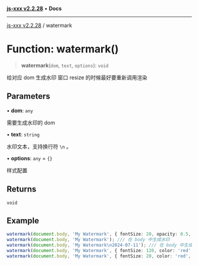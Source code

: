 [**js-xxx v2.2.28**](../README.md) • **Docs**

***

[js-xxx v2.2.28](../README.md) / watermark

# Function: watermark()

> **watermark**(`dom`, `text`, `options`): `void`

给对应 dom 生成水印
窗口 resize 的时候最好要重新调用渲染

## Parameters

• **dom**: `any`

需要生成水印的 dom

• **text**: `string`

水印文本，支持换行符 `\n` 。

• **options**: `any` = `{}`

样式配置

## Returns

`void`

## Example

```ts
watermark(document.body, 'My Watermark', { fontSize: 20, opacity: 0.5, angle: -30, color: 'red', fontFamily: 'Arial', repeat: true, backgroundOpacity: 0.05 });
watermark(document.body, 'My Watermark'); /// 在 body 中生成水印
watermark(document.body, 'My Watermark\n2024-07-11'); /// 在 body 中生成水印，支持换行符。
watermark(document.body, 'My Watermark', { fontSize: 120, color: 'red', repeat: false, angle: 0 }); /// 在 body 中生成水印
watermark(document.body, 'My Watermark', { fontSize: 20, color: 'red', repeat: true, angle: 90 }); /// 在 body 中生成水印
```

